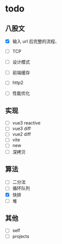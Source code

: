 # todo

## 八股文

- [x] 输入 url 后完整的流程、
- [ ] TCP
- [ ] 设计模式
- [ ] 前端缓存
- [ ] http2
- [ ] 性能优化


## 实现

- [ ] vue3 reactive
- [ ] vue3 diff
- [ ] vue2 diff
- [ ] vite
- [ ] new
- [ ] 深拷贝

## 算法

- [ ] 二分法
- [ ] 循环队列
- [x] 快排
- [ ] 堆

## 其他

- [ ] self
- [ ] projects

